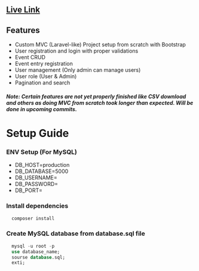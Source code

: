 ## [Live Link]([http://...#abcd](http://event-management.fisheryhut.com/))

## Features
- Custom MVC (Laravel-like) Project setup from scratch with Bootstrap
- User registration and login with proper validations
- Event CRUD
- Event entry registration
- User management (Only admin can manage users)
- User role (User & Admin)
- Pagination and search

##### Note: Certain features are not yet properly finished like CSV download and others as doing MVC from scratch took longer than expected. Will be done in upcoming commits. 

# Setup Guide 
### ENV Setup (For MySQL)
- DB_HOST=production
- DB_DATABASE=5000
- DB_USERNAME=
- DB_PASSWORD=
- DB_PORT=

### Install dependencies
```php
  composer install
```
### Create MySQL database from database.sql file
```sql
  mysql -u root -p
  use database_name;
  sourse database.sql;
  exti;
```
